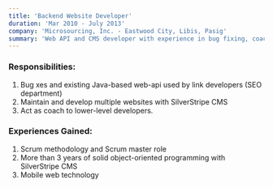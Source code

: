 ```yaml
---
title: 'Backend Website Developer'
duration: 'Mar 2010 - July 2013'
company: 'Microsourcing, Inc. - Eastwood City, Libis, Pasig'
summary: 'Web API and CMS developer with experience in bug fixing, coaching, and Scrum leadership, specializing in SilverStripe CMS and mobile web technologies.'
---
```

### Responsibilities:
1. Bug xes and existing Java-based web-api used by link developers (SEO
department)
2. Maintain and develop multiple websites with SilverStripe CMS
3. Act as coach to lower-level developers.
### Experiences Gained:
1. Scrum methodology and Scrum master role
2. More than 3 years of solid object-oriented programming with SilverStripe CMS
3. Mobile web technology
